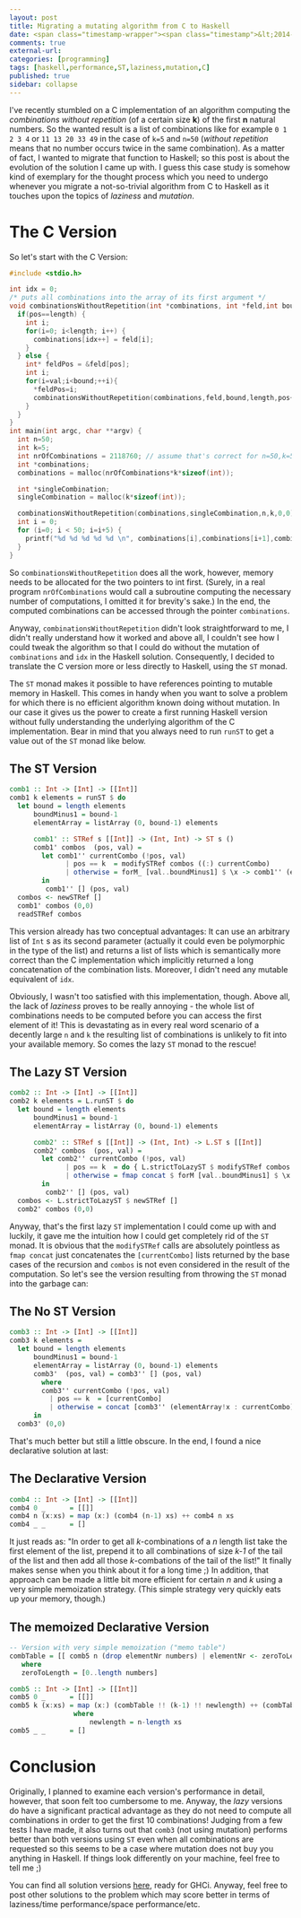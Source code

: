 ```yaml
---
layout: post
title: Migrating a mutating algorithm from C to Haskell
date: <span class="timestamp-wrapper"><span class="timestamp">&lt;2014-03-11 Die&gt;</span></span> 
comments: true
external-url:
categories: [programming]
tags: [haskell,performance,ST,laziness,mutation,C]
published: true
sidebar: collapse
---
```

I've recently stumbled on a C implementation of an algorithm computing
the *combinations without repetition* (of a certain size **k**) of the first **n** natural
numbers. So the wanted result is a list of combinations like for
example `0 1 2 3 4` or `11 13 20 33 49` in the case of `k=5` and
`n=50` (*without repetition* means that no number occurs twice in the
same combination). As a matter of fact, I wanted to migrate that
function to Haskell; so this post is about the evolution of the
solution I came up with. I guess this case study is somehow kind of exemplary for
the thought process which you need to undergo whenever you migrate a
not-so-trivial algorithm from C to Haskell as it touches upon the
topics of *laziness* and *mutation*.

<!-- more -->

# The C Version
So let's start with the C Version:

``` c
#include <stdio.h>

int idx = 0;
/* puts all combinations into the array of its first argument */
void combinationsWithoutRepetition(int *combinations, int *feld,int bound,int length,int pos,int val){ 
  if(pos==length) {
    int i;
    for(i=0; i<length; i++) {
      combinations[idx++] = feld[i];
    }
  } else {
    int* feldPos = &feld[pos];
    int i;
    for(i=val;i<bound;++i){ 
      *feldPos=i; 
      combinationsWithoutRepetition(combinations,feld,bound,length,pos+1,i+1); 
    }
  }
} 
int main(int argc, char **argv) {
  int n=50;
  int k=5;
  int nrOfCombinations = 2118760; // assume that's correct for n=50,k=5
  int *combinations;
  combinations = malloc(nrOfCombinations*k*sizeof(int));

  int *singleCombination;
  singleCombination = malloc(k*sizeof(int));

  combinationsWithoutRepetition(combinations,singleCombination,n,k,0,0); 
  int i = 0;
  for (i=0; i < 50; i=i+5) {
    printf("%d %d %d %d %d \n", combinations[i],combinations[i+1],combinations[i+2],combinations[i+3],combinations[i+4]);
  }
}
```

So `combinationsWithoutRepetition` does all the work, however, memory
needs to be allocated for the two pointers to int first. (Surely, in a
real program `nrOfCombinations` would call a subroutine computing the
necessary number of computations, I omitted it for brevity's sake.) In
the end, the computed combinations can be accessed through the pointer
`combinations`.

Anyway, `combinationsWithoutRepetition` didn't look straightforward to
me, I didn't really understand how it worked and above all, I couldn't
see how I could tweak the algorithm so that I could do without the mutation
of `combinations` and `idx` in the Haskell solution. Consequently, I decided to
translate the C version more or less directly to Haskell, using the
`ST` monad.

The `ST` monad makes it possible to have references pointing to
mutable memory in Haskell. This comes in handy when you want to solve
a problem for which there is no efficient algorithm known doing
without mutation. In our case it gives us the power to create a first
running Haskell version without fully understanding the underlying
algorithm of the C implementation. Bear in mind that you always need to run `runST` to
get a value out of the `ST` monad like below.

## The ST Version
``` haskell
comb1 :: Int -> [Int] -> [[Int]]
comb1 k elements = runST $ do
  let bound = length elements
      boundMinus1 = bound-1
      elementArray = listArray (0, bound-1) elements

      comb1' :: STRef s [[Int]] -> (Int, Int) -> ST s ()
      comb1' combos  (pos, val) = 
        let comb1'' currentCombo (!pos, val)
              | pos == k  = modifySTRef combos ((:) currentCombo)
              | otherwise = forM_ [val..boundMinus1] $ \x -> comb1'' (elementArray!x : currentCombo) (pos+1,x+1)
        in
         comb1'' [] (pos, val)
  combos <- newSTRef []
  comb1' combos (0,0)
  readSTRef combos
```

This version already has two conceptual advantages: It can use an arbitrary list
of `Int` s as its second parameter (actually it could even be polymorphic
in the type of the list) and returns a list of lists which is
semantically more correct than the C implementation which implicitly
returned a long concatenation of the combination lists. Moreover, I
didn't need any mutable equivalent of `idx`.

Obviously, I wasn't too satisfied with this implementation, though.
Above all, the lack of *laziness* proves to be really annoying - the
whole list of combinations needs to be computed before you can access
the first element of it! This is devastating as in every real word
scenario of a decently large `n` and `k` the resulting list of
combinations is unlikely to fit into your available memory. So comes
the lazy `ST` monad to the rescue! 

## The Lazy ST Version
``` haskell
comb2 :: Int -> [Int] -> [[Int]]
comb2 k elements = L.runST $ do
  let bound = length elements
      boundMinus1 = bound-1
      elementArray = listArray (0, bound-1) elements

      comb2' :: STRef s [[Int]] -> (Int, Int) -> L.ST s [[Int]]
      comb2' combos  (pos, val) = 
        let comb2'' currentCombo (!pos, val)
              | pos == k  = do { L.strictToLazyST $ modifySTRef combos ((:) currentCombo); return [currentCombo] }
              | otherwise = fmap concat $ forM [val..boundMinus1] $ \x -> comb2'' (elementArray!x : currentCombo) (pos+1,x+1)
        in
         comb2'' [] (pos, val)
  combos <- L.strictToLazyST $ newSTRef []
  comb2' combos (0,0)
```

Anyway, that's the first lazy `ST` implementation I could come up with
and luckily, it gave me the intuition how I could get completely rid of the `ST`
monad. It is obvious that the `modifySTRef` calls are absolutely
pointless as `fmap concat` just concatenates the `[currentCombo]`
lists returned by the base cases of the recursion and `combos` is not
even considered in the result of the computation. So let's see the
version resulting from throwing the `ST` monad into the garbage can:

## The No ST Version
``` haskell
comb3 :: Int -> [Int] -> [[Int]]
comb3 k elements = 
  let bound = length elements
      boundMinus1 = bound-1
      elementArray = listArray (0, bound-1) elements
      comb3'  (pos, val) = comb3'' [] (pos, val)
        where
        comb3'' currentCombo (!pos, val)
          | pos == k  = [currentCombo]
          | otherwise = concat [comb3'' (elementArray!x : currentCombo) (pos+1, x+1) | x <- [val..boundMinus1]]
      in
  comb3' (0,0)
```

That's much better but still a little obscure. In the end, I found a nice
declarative solution at last:

## The Declarative Version
``` haskell
comb4 :: Int -> [Int] -> [[Int]]
comb4 0 _      = [[]]
comb4 n (x:xs) = map (x:) (comb4 (n-1) xs) ++ comb4 n xs
comb4 _ _      = []
```

It just reads as: "In order to get all *k*-combinations of a *n*
length list take the first element of the list, prepend it to all
combinations of size *k-1* of the tail of the list and then add all
those *k*-combations of the tail of the list!" It finally makes sense
when you think about it for a long time ;) In addition, that approach
can be made a little bit more efficient for certain *n* and *k* using
a very simple memoization strategy. (This simple strategy very quickly
eats up your memory, though.)

## The memoized Declarative Version
``` haskell
-- Version with very simple memoization ("memo table")
combTable = [[ comb5 n (drop elementNr numbers) | elementNr <- zeroToLength] | n <- zeroToLength]
   where
   zeroToLength = [0..length numbers]

comb5 :: Int -> [Int] -> [[Int]]
comb5 0 _      = [[]]
comb5 k (x:xs) = map (x:) (combTable !! (k-1) !! newlength) ++ (combTable !! k !! newlength)
                where
                    newlength = n-length xs
comb5 _ _      = []
```

# Conclusion
Originally, I planned to examine each version's performance in detail,
however, that soon felt too cumbersome to me. Anyway, the *lazy*
versions do have a significant practical advantage as they do not need
to compute all combinations in order to get the first 10 combinations!
Judging from a few tests I have made, it also turns out that `comb3` (not using mutation) performs better
than both versions using `ST` even when all combinations are
requested so this seems to be a case where mutation does not buy you
anything in Haskell. If things look differently on your machine, feel
free to tell me ;)

You can find all solution versions <a href="/combinations/haskell-all.hs" target="_blank">here</a>, ready for GHCi. Anyway, feel
free to post other solutions to the problem which may score better in
terms of laziness/time performance/space performance/etc.
